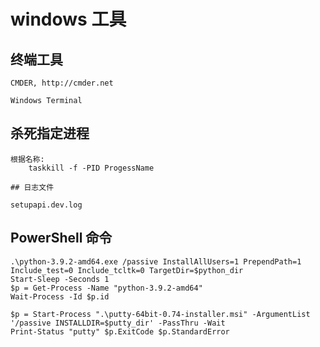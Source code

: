 # windows 工具

## 终端工具

    CMDER, http://cmder.net

    Windows Terminal

## 杀死指定进程

    根据名称:
        taskkill -f -PID ProgessName

	## 日志文件

    setupapi.dev.log

## PowerShell 命令

    .\python-3.9.2-amd64.exe /passive InstallAllUsers=1 PrependPath=1 Include_test=0 Include_tcltk=0 TargetDir=$python_dir
    Start-Sleep -Seconds 1
    $p = Get-Process -Name "python-3.9.2-amd64"
    Wait-Process -Id $p.id

    $p = Start-Process ".\putty-64bit-0.74-installer.msi" -ArgumentList '/passive INSTALLDIR=$putty_dir' -PassThru -Wait
    Print-Status "putty" $p.ExitCode $p.StandardError
